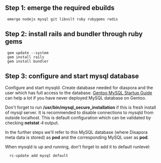 ## Step 1: emerge the required ebuilds

     emerge nodejs mysql git libxslt ruby rubygems redis

## Step 2: install rails and bundler through ruby gems 

     gem update --system 
     gem install rails 
     gem install bundler

## Step 3: configure and start mysql database 

Configure and start mysqld. Create database needed for diaspora and the user which has full access to the database. [Gentoo MySQL Startup Guide](http://www.gentoo.org/doc/en/mysql-howto.xml) can help a lot if you have never deployed MySQL database on Gentoo.

Don't forget to run **/usr/bin/mysql_secure_installation** if this is fresh install of mysql server. It is recommended to disable connections to mysqld from outside localhost. This is default configuration which can be validated by checking **netstat -l** output. 

In the further steps we'll refer to this MySQL database (where Disapora meta data is stored) as **pod**  and the corresponding MySQL user as **pod**.

When mysqld is up and running, don't forget to add it to default runlevel:

      rc-update add mysql default
